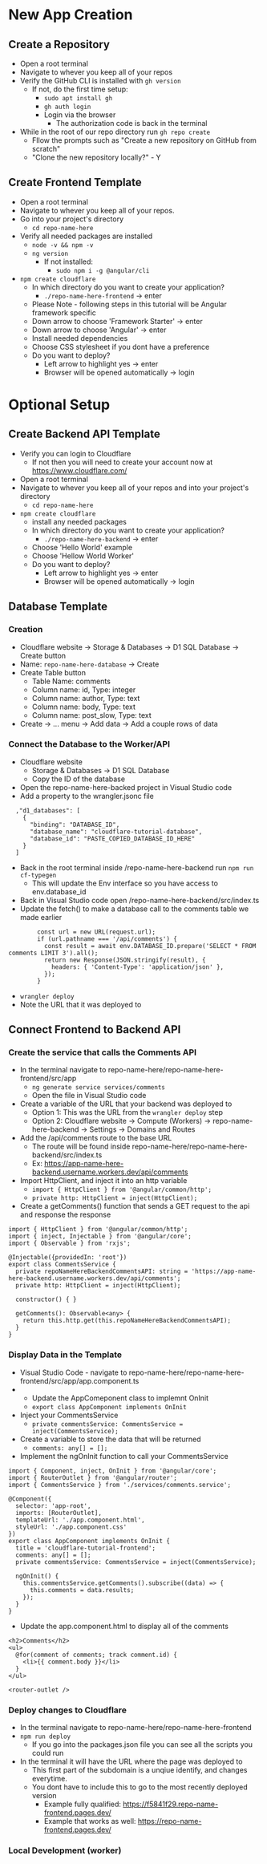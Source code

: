 # New App Creation
## Create a Repository
- Open a root terminal
- Navigate to whever you keep all of your repos
- Verify the GitHub CLI is installed with `gh version`
  - If not, do the first time setup:
    - `sudo apt install gh`
    - `gh auth login`
    - Login via the browser
      - The authorization code is back in the terminal
- While in the root of our repo directory run `gh repo create`
  - Fllow the prompts such as "Create a new repository on GitHub from scratch"
  - "Clone the new repository locally?" - Y
## Create Frontend Template
- Open a root terminal
- Navigate to whever you keep all of your repos.
- Go into your project's directory
  - `cd repo-name-here`
- Verify all needed packages are installed
  - `node -v && npm -v`
  - `ng version`
    - If not installed:
      - `sudo npm i -g @angular/cli`
- `npm create cloudflare`
  - In which directory do you want to create your application?
    - `./repo-name-here-frontend` -> enter
  - Please Note - following steps in this tutorial will be Angular framework specific
  - Down arrow to choose 'Framework Starter' -> enter
  - Down arrow to choose 'Angular' -> enter
  - Install needed dependencies
  - Choose CSS stylesheet if you dont have a preference
  - Do you want to deploy?
    - Left arrow to highlight yes -> enter
    - Browser will be opened automatically -> login


# Optional Setup
## Create Backend API Template
- Verify you can login to Cloudflare
  - If not then you will need to create your account now at https://www.cloudflare.com/
- Open a root terminal
- Navigate to whever you keep all of your repos and into your project's directory
  - `cd repo-name-here`
- `npm create cloudflare`
  - install any needed packages
  - In which directory do you want to create your application?
    - `./repo-name-here-backend` -> enter
  - Choose 'Hello World' example
  - Choose 'Hellow World Worker'
  - Do you want to deploy?
    - Left arrow to highlight yes -> enter
    - Browser will be opened automatically -> login
## Database Template
### Creation
- Cloudflare website -> Storage & Databases -> D1 SQL Database -> Create button
- Name: `repo-name-here-database` -> Create
- Create Table button
  - Table Name: comments
  - Column name: id, Type: integer
  - Column name: author, Type: text
  - Column name: body, Type: text
  - Column name: post_slow, Type: text
- Create -> ... menu -> Add data -> Add a couple rows of data
### Connect the Database to the Worker/API
- Cloudflare website
  - Storage & Databases -> D1 SQL Database
  - Copy the ID of the database
- Open the repo-name-here-backed project in Visual Studio code
- Add a property to the wrangler.jsonc file
```
  ,"d1_databases": [
    {
      "binding": "DATABASE_ID",
      "database_name": "cloudflare-tutorial-database",
      "database_id": "PASTE_COPIED_DATABASE_ID_HERE"
    }
  ]
```
- Back in the root terminal inside /repo-name-here-backend run `npm run cf-typegen`
  - This will update the Env interface so you have access to env.database_id
- Back in Visual Studio code open /repo-name-here-backend/src/index.ts
- Update the fetch() to make a database call to the comments table we made earlier
```
		const url = new URL(request.url);
		if (url.pathname === '/api/comments') {
		  const result = await env.DATABASE_ID.prepare('SELECT * FROM comments LIMIT 3').all();
		  return new Response(JSON.stringify(result), {
			headers: { 'Content-Type': 'application/json' },
		  });
		}
```
- `wrangler deploy`
- Note the URL that it was deployed to

## Connect Frontend to Backend API
### Create the service that calls the Comments API
- In the terminal navigate to repo-name-here/repo-name-here-frontend/src/app
  - `ng generate service services/comments`
  - Open the file in Visual Studio code
- Create a variable of the URL that your backend was deployed to
  - Option 1: This was the URL from the `wrangler deploy` step
  - Option 2: Cloudflare website -> Compute (Workers) -> repo-name-here-backend -> Settings -> Domains and Routes
- Add the /api/comments route to the base URL
  - The route will be found inside repo-name-here/repo-name-here-backend/src/index.ts
  - Ex:   https://app-name-here-backend.username.workers.dev/api/comments
- Import HttpClient, and inject it into an http variable
  - `import { HttpClient } from '@angular/common/http';`
  - `private http: HttpClient = inject(HttpClient);`
- Create a getComments() function that sends a GET request to the api and response the response
```
import { HttpClient } from '@angular/common/http';
import { inject, Injectable } from '@angular/core';
import { Observable } from 'rxjs';

@Injectable({providedIn: 'root'})
export class CommentsService {
  private repoNameHereBackendCommentsAPI: string = 'https://app-name-here-backend.username.workers.dev/api/comments';
  private http: HttpClient = inject(HttpClient);

  constructor() { }

  getComments(): Observable<any> {
    return this.http.get(this.repoNameHereBackendCommentsAPI);
  }
}

```
### Display Data in the Template
- Visual Studio Code - navigate to repo-name-here/repo-name-here-frontend/src/app/app.component.ts
- - Update the AppComeponent class to implemnt OnInit
  - `export class AppComponent implements OnInit`
- Inject your CommentsService
  - `private commentsService: CommentsService = inject(CommentsService);`
- Create a variable to store the data that will be returned
  - `comments: any[] = [];`
- Implement the ngOnInit function to call your CommentsService
```
import { Component, inject, OnInit } from '@angular/core';
import { RouterOutlet } from '@angular/router';
import { CommentsService } from './services/comments.service';

@Component({
  selector: 'app-root',
  imports: [RouterOutlet],
  templateUrl: './app.component.html',
  styleUrl: './app.component.css'
})
export class AppComponent implements OnInit {
  title = 'cloudflare-tutorial-frontend';
  comments: any[] = [];
  private commentsService: CommentsService = inject(CommentsService);

  ngOnInit() {
    this.commentsService.getComments().subscribe((data) => {
      this.comments = data.results; 
    });
  }
}
```
- Update the app.component.html to display all of the comments
```
<h2>Comments</h2>
<ul>
  @for(comment of comments; track comment.id) {
    <li>{{ comment.body }}</li>
  }
</ul>

<router-outlet />
```
### Deploy changes to Cloudflare
- In the terminal navigate to repo-name-here/repo-name-here-frontend
- `npm run deploy`
  - If you go into the packages.json file you can see all the scripts you could run
- In the terminal it will have the URL where the page was deployed to
  - This first part of the subdomain is a unqiue identify, and changes everytime.
  - You dont have to include this to go to the most recently deployed version
    - Example fully qualified: https://f5841f29.repo-name-frontend.pages.dev/
    - Example that works as well: https://repo-name-frontend.pages.dev/




### Local Development (worker)